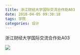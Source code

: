 ```yaml
---
title: 浙江财经大学国际交流合作处A03
date: 2018-04-05 09:30:18
tags: 学院
categories: 设计
---
```


浙江财经大学国际交流合作处A03

![](http://7xrlyl.com1.z0.glb.clouddn.com/20170913%E6%B5%99%E6%B1%9F%E8%B4%A2%E7%BB%8F%E5%A4%A7%E5%AD%A6%E5%9B%BD%E9%99%85%E4%BA%A4%E6%B5%81%E5%90%88%E4%BD%9C%E5%A4%84A03.jpg-athene)
